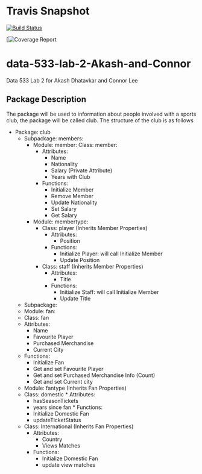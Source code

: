 # Travis Snapshot
[![Build Status](https://travis-ci.org/connordlee/data-533-lab-4-Akash-and-Connor.svg?branch=master)](https://travis-ci.org/connordlee/data-533-lab-4-Akash-and-Connor)

[![Coverage Report](https://github.com/connordlee/data-533-lab-4-Akash-and-Connor/tree/master/htmlcov/Coverage_Report.png)

# data-533-lab-2-Akash-and-Connor
Data 533 Lab 2 for Akash Dhatavkar and Connor Lee

## Package Description

The package will be used to information about people involved with a sports club, the package will be called club. The structure of the club is as follows
* Package: club
  * Subpackage: members:
    * Module: member:
      Class: member:
       * Attributes:
         * Name
         * Nationality
         * Salary (Private Attribute)
         * Years with Club
       * Functions: 
         * Initialize Member
         * Remove Member
         * Update Nationality
         * Set Salary
         * Get Salary
    * Module: membertype:
      * Class: player (Inherits Member Properties)
        * Attributes:
          * Position
        * Functions:
          * Initialize Player: will call Initialize Member
          * Update Position
      * Class: staff (Inherits Member Properties)
        * Attributes:
          * Title
        * Functions:
          * Initialize Staff: will call Initialize Member
          * Update Title
  * Subpackage: 
   * Module: fan:
    * Class: fan
     * Attributes:
       * Name
       * Favourite Player
       * Purchased Merchandise
       * Current City
     * Functions:
       * Initialize Fan
       * Get and set Favourite Player
       * Get and set Purchased Merchandise Info (Count)
       * Get and set Current city 
    * Module: fantype (Inherits Fan Properties)
     * Class: domestic
      * Attributes:
        * hasSeasonTickets
        * years since fan
      * Functions:
        * Initialize Domestic Fan
        * updateTicketStatus
     * Class: International (Inherits Fan Properties)
       * Attributes:
         * Country
         * Views Matches
       * Functions:
         * Initialize Domestic Fan
         * update view matches
